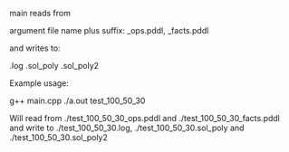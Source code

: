 main reads from

argument file name plus suffix:
 _ops.pddl, _facts.pddl

and writes to:

.log
.sol_poly
.sol_poly2

Example usage:


g++ main.cpp
./a.out test_100_50_30

Will read from ./test_100_50_30_ops.pddl and ./test_100_50_30_facts.pddl and write to ./test_100_50_30.log, ./test_100_50_30.sol_poly and ./test_100_50_30.sol_poly2

